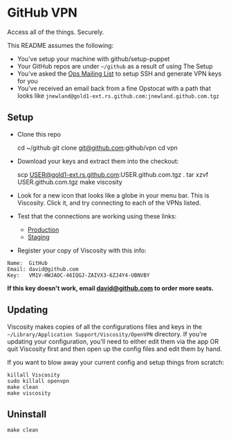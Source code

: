 # GitHub VPN

Access all of the things. Securely.

This README assumes the following:

* You've setup your machine with github/setup-puppet
* Your GitHub repos are under `~/github` as a result of using The Setup
* You've asked the [Ops Mailing List](mailto:ops@github.com) to setup SSH and generate VPN keys for you
* You've received an email back from a fine Opstocat with a path that looks like `jnewland@gold1-ext.rs.github.com:jnewland.github.com.tgz`

## Setup

* Clone this repo

    cd ~/github
    git clone git@github.com:github/vpn
    cd vpn

* Download your keys and extract them into the checkout:

    scp USER@gold1-ext.rs.github.com:USER.github.com.tgz .
    tar xzvf USER.github.com.tgz
    make viscosity

* Look for a new icon that looks like a globe in your menu bar. This is Viscosity. Click it, and try connecting to each of the VPNs listed.

* Test that the connections are working using these links:

  * [Production](http://aux1.rs.github.com:9292/)
  * [Staging](http://aux1.stg.github.com:9292/)

* Register your copy of Viscosity with this info:

```
Name:  GitHub
Email: david@github.com
Key:   VM1V-HWJAOC-46IQGJ-ZAIVX3-6ZJ4Y4-UBNVBY
```

**If this key doesn't work, email david@github.com to order more seats.**

## Updating

Viscosity makes copies of all the configurations files and keys in the
`~/Library/Application Support/Viscosity/OpenVPN` directory. If you're
updating your configuration, you'll need to either edit them via the
app OR quit Viscosity first and then open up the config files and edit them
by hand.

If you want to blow away your current config and setup things from scratch:

    killall Viscosity
    sudo killall openvpn
    make clean
    make viscosity

## Uninstall

    make clean
